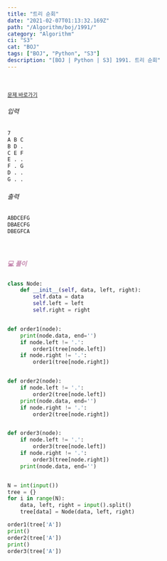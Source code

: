 ```yaml
---
title: "트리 순회"
date: "2021-02-07T01:13:32.169Z"
path: "/Algorithm/boj/1991/"
category: "Algorithm"
ci: "S3"
cat: "BOJ"
tags: ["BOJ", "Python", "S3"]
description: "[BOJ | Python | S3] 1991. 트리 순회"
---
```


<br />

<a href="https://www.acmicpc.net/problem/1991"><small>문제 바로가기</small></a>

###### 입력

```sh
7
A B C
B D .
C E F
E . .
F . G
D . .
G . .
```

###### 출력

```sh
ABDCEFG
DBAECFG
DBEGFCA
```

<br />

##### <h5 style="color:#C587AE;">💻 풀이</h5>

```python
class Node:
    def __init__(self, data, left, right):
        self.data = data
        self.left = left
        self.right = right


def order1(node):
    print(node.data, end='')
    if node.left != '.':
        order1(tree[node.left])
    if node.right != '.':
        order1(tree[node.right])


def order2(node):
    if node.left != '.':
        order2(tree[node.left])
    print(node.data, end='')
    if node.right != '.':
        order2(tree[node.right])


def order3(node):
    if node.left != '.':
        order3(tree[node.left])
    if node.right != '.':
        order3(tree[node.right])
    print(node.data, end='')


N = int(input())
tree = {}
for i in range(N):
    data, left, right = input().split()
    tree[data] = Node(data, left, right)

order1(tree['A'])
print()
order2(tree['A'])
print()
order3(tree['A'])
```


